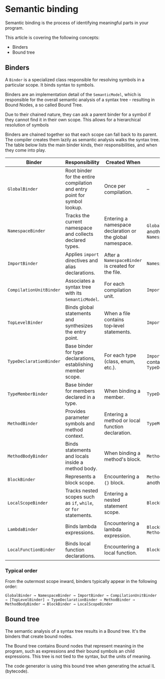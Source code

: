# Semantic binding

Semantic binding is the process of identifying meaningful parts in your program.

This article is covering the following concepts:

* Binders
* Bound tree

## Binders

A `Binder` is a specialized class responsible for resolving symbols in a particular scope. It binds syntax to symbols.

Binders are an implementation detail of the `SemanticModel`, which is responsible for the overall semantic analysis of a syntax tree - resulting in Bound Nodes, a so called Bound Tree.

Due to their chained nature, they can ask a parent binder for a symbol if they cannot find it in their own scope. This allows for a hierarchical resolution of symbols

Binders are chained together so that each scope can fall back to its parent. The compiler creates them lazily as semantic analysis walks the syntax tree. The table below lists the main binder kinds, their responsibilities, and when they come into play.

| Binder | Responsibility | Created When | Parent |
| --- | --- | --- | --- |
| `GlobalBinder` | Root binder for the entire compilation and entry point for symbol lookup. | Once per compilation. | – |
| `NamespaceBinder` | Tracks the current namespace and collects declared types. | Entering a namespace declaration or the global namespace. | `GlobalBinder` or another `NamespaceBinder` |
| `ImportBinder` | Applies `import` directives and alias declarations. | After a `NamespaceBinder` is created for the file. | `NamespaceBinder` |
| `CompilationUnitBinder` | Associates a syntax tree with its `SemanticModel`. | For each compilation unit. | `ImportBinder` |
| `TopLevelBinder` | Binds global statements and synthesizes the entry point. | When a file contains top‑level statements. | `ImportBinder` |
| `TypeDeclarationBinder` | Base binder for type declarations, establishing member scope. | For each type (class, enum, etc.). | `ImportBinder` or containing `TypeDeclarationBinder` |
| `TypeMemberBinder` | Base binder for members declared in a type. | When binding a member. | `TypeDeclarationBinder` |
| `MethodBinder` | Provides parameter symbols and method context. | Entering a method or local function declaration. | `TypeMemberBinder` |
| `MethodBodyBinder` | Binds statements and locals inside a method body. | When binding a method's block. | `MethodBinder` |
| `BlockBinder` | Represents a block scope. | Encountering a `{}` block. | `MethodBinder` or another `BlockBinder` |
| `LocalScopeBinder` | Tracks nested scopes such as `if`, `while`, or `for` statements. | Entering a nested statement scope. | `BlockBinder` |
| `LambdaBinder` | Binds lambda expressions. | Encountering a lambda expression. | `BlockBinder` or `MethodBinder` |
| `LocalFunctionBinder` | Binds local function declarations. | Encountering a local function. | `BlockBinder` |

### Typical order
From the outermost scope inward, binders typically appear in the following order:

`GlobalBinder → NamespaceBinder → ImportBinder → CompilationUnitBinder → [TopLevelBinder] → TypeDeclarationBinder → MethodBinder → MethodBodyBinder → BlockBinder → LocalScopeBinder`

## Bound tree

The semantic analysis of a syntax tree results in a Bound tree. It's the binders that create bound nodes.

The Bound tree contains Bound nodes that represent meaning in the program, such as expressions and their bound symbols an child expressions. This tree is not tied to the syntax, but the units of meaning.

The code generator is using this bound tree when generating the actual IL (bytecode).